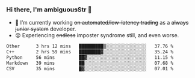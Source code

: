 ### Hi there, I'm ambiguou~~s~~Str 👋

<!--
**ambiguoustexture/ambiguoustexture** is a ✨ _special_ ✨ repository because its `README.md` (this file) appears on your GitHub profile.

Here are some ideas to get you started:
-->
- 🔭 I’m currently working ~~on automated/low-latency trading~~ as a ~~always junior system~~ developer.
- :worried: Experiencing ~~endless~~ imposter syndrome still, and even worse.

<!--START_SECTION:waka-->

```txt
Other      3 hrs 12 mins   █████████▒░░░░░░░░░░░░░░░   37.76 %
C++        2 hrs 59 mins   ████████▓░░░░░░░░░░░░░░░░   35.24 %
Python     56 mins         ██▓░░░░░░░░░░░░░░░░░░░░░░   11.15 %
Markdown   39 mins         ██░░░░░░░░░░░░░░░░░░░░░░░   07.68 %
CSV        35 mins         █▓░░░░░░░░░░░░░░░░░░░░░░░   07.01 %
```

<!--END_SECTION:waka-->
